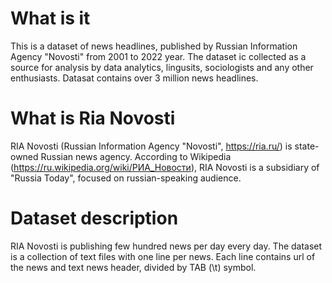 # What is it 
This is a dataset of news headlines, published by Russian Information Agency "Novosti" from 2001 to 2022 year.
The dataset ic collected as a source for analysis by data analytics, lingusits, sociologists and any other enthusiasts.
Datasat contains over 3 million news headlines.

# What is Ria Novosti
RIA Novosti (Russian Information Agency "Novosti", https://ria.ru/) is state-owned Russian news agency.
According to Wikipedia (https://ru.wikipedia.org/wiki/РИА_Новости),  RIA Novosti is a subsidiary of "Russia Today", focused on russian-speaking audience. 

# Dataset description
RIA Novosti is publishing few hundred news per day every day. 
The dataset is a collection of text files with one line per news.
Each line contains url of the news and text news header, divided by TAB (\t) symbol.

